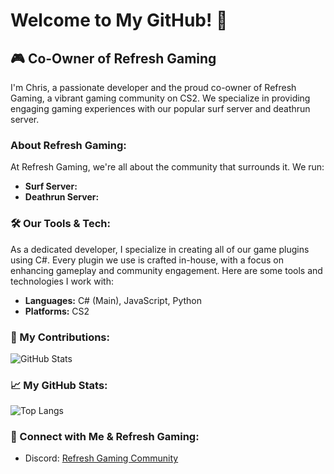 # Welcome to My GitHub! 👋

## 🎮 Co-Owner of Refresh Gaming

I'm Chris, a passionate developer and the proud co-owner of Refresh Gaming, a vibrant gaming community on CS2. We specialize in providing engaging gaming experiences with our popular surf server and deathrun server.

### About Refresh Gaming:
At Refresh Gaming, we're all about the community that surrounds it. We run:
- **Surf Server:** 
- **Deathrun Server:** 

### 🛠️ Our Tools & Tech:
As a dedicated developer, I specialize in creating all of our game plugins using C#. Every plugin we use is crafted in-house, with a focus on enhancing gameplay and community engagement. Here are some tools and technologies I work with:
- **Languages:** C# (Main), JavaScript, Python
- **Platforms:** CS2

### 🌟 My Contributions:
![GitHub Stats](https://github-readme-stats.vercel.app/api?username=Chrisfarris1997&show_icons=true&theme=radical)

### 📈 My GitHub Stats:
![Top Langs](https://github-readme-stats.vercel.app/api/top-langs/?username=Chrisfarris1997&layout=compact&theme=radical)

### 🤝 Connect with Me & Refresh Gaming:
- Discord: [Refresh Gaming Community](https://discord.gg/cXXdygr6xe)


<!--START_SECTION:activity-->
<!--END_SECTION:activity-->

<!-- Add any other widgets or badges you find relevant -->

